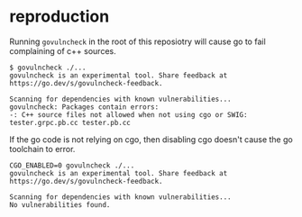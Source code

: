 # reproduction
Running `govulncheck` in the root of this reposiotry will cause go to fail complaining of c++ sources.
```shell
$ govulncheck ./...
govulncheck is an experimental tool. Share feedback at https://go.dev/s/govulncheck-feedback.

Scanning for dependencies with known vulnerabilities...
govulncheck: Packages contain errors:
-: C++ source files not allowed when not using cgo or SWIG: tester.grpc.pb.cc tester.pb.cc
```

If the go code is not relying on cgo, then disabling cgo doesn't cause the go toolchain to error.
```shell
CGO_ENABLED=0 govulncheck ./...
govulncheck is an experimental tool. Share feedback at https://go.dev/s/govulncheck-feedback.

Scanning for dependencies with known vulnerabilities...
No vulnerabilities found.
```
